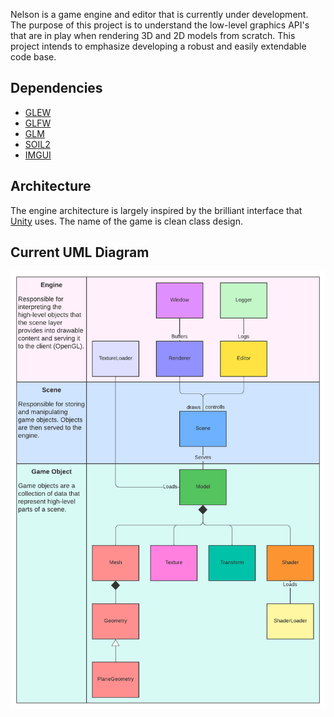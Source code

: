 Nelson is a game engine and editor that is currently under development. The purpose of this project is to understand the low-level graphics API's that are in play when rendering 3D and 2D models from scratch. This project intends to emphasize developing a robust and easily extendable code base.

## Dependencies
- [GLEW](https://github.com/nigels-com/glew)
- [GLFW](https://github.com/glfw/glfw)
- [GLM](https://github.com/g-truc/glm)
- [SOIL2](https://github.com/SpartanJ/SOIL2)
- [IMGUI](https://github.com/ocornut/imgui)

## Architecture
The engine architecture is largely inspired by the brilliant interface that [Unity](https://unity.com/) uses. The name of the game is clean class design.

## Current UML Diagram
![UML](https://github.com/BikeLinc/NelsonEngine/blob/main/engine-uml-030822.png)
